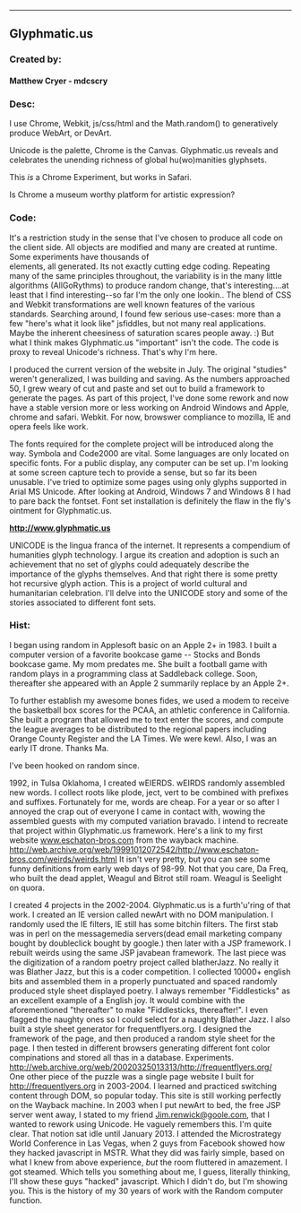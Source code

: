<HR>
 
<H2>Glyphmatic.us</H2>

<H3>Created by:</H3> 
<H4>Matthew Cryer - mdcscry</H3>

<H3>Desc:</H3>
I use Chrome, Webkit, js/css/html and the Math.random() to generatively produce WebArt, or DevArt.  

Unicode is the palette, Chrome is the Canvas.  Glyphmatic.us reveals and celebrates the unending richness of global hu(wo)manities glyphsets.

This *is* a Chrome Experiment, but works in Safari. 


Is Chrome a museum worthy platform for artistic expression?

<H3>Code:</H3>
It's a restriction study in the sense that I've chosen to produce all code on the client side.  All objects are modified and many are created at runtime.  Some experiments have thousands of <DIV></DIV> elements, all generated.  Its not exactly cutting edge coding. Repeating many of the same principles throughout, the variability is in the many little algorithms (AllGoRythms) to produce random change, that's interesting....at least that I find interesting--so far I'm the only one lookin..  The blend of CSS and Webkit transformations are well known features of the various standards.  Searching around, I found few serious use-cases: more than a few "here's what it look like" jsfiddles, but not many real applications.  Maybe the inherent cheesiness of saturation scares people away.  :)  But what I think makes Glyphmatic.us "important" isn't the code.  The code is proxy to reveal Unicode's richness.  That's why I'm here.

I produced the current version of the website in July.  The original "studies" weren't generalized, I was building and saving.  As the numbers approached 50, I grew weary of cut and paste and set out to build a framework to generate the pages.  As part of this project, I've done some rework and now have a stable version more or less working on Android Windows and Apple, chrome and safari.  Webkit.  For now, browswer compliance to mozilla, IE and opera feels like work.

The fonts required for the complete project will be introduced along the way.  Symbola and Code2000 are vital.  Some languages are only located on specific fonts.  For a public display, any computer can be set up. I'm looking at some screen capture tech to provide a sense, but so far its been unusable.
I've tried to optimize some pages using only glyphs supported in Arial MS Unicode. After looking at Android, Windows 7 and Windows 8 I had to pare back the fontset.  Font set installation is definitely the flaw in the fly's ointment for Glyphmatic.us. 

<b>http://www.glyphmatic.us</b>

UNICODE is the lingua franca of the internet.  It represents a compendium of humanities glyph technology.  I argue its creation and adoption is such an achievement that no set of glyphs could adequately describe the importance of the glyphs themselves.  And that right there is some pretty hot recursive glyph action. This is a project of world cultural and humanitarian celebration.  I'll delve into the UNICODE story and some of the stories associated to different font sets.

<H3>Hist:</H3>
I began using random in Applesoft basic on an Apple 2+ in 1983.  I built a computer version of a favorite bookcase game -- Stocks and Bonds bookcase game.  My mom predates me.  She built a football game with random plays in a programming class at Saddleback college. Soon, thereafter she appeared with an Apple 2 summarily replace by an Apple 2+.  

To further establish my awesome bones fides, we used a modem to receive the basketball box scores for the PCAA, an athletic conference in California.  She built a program that allowed me to text enter the scores, and compute the league averages to be distributed to the regional papers including Orange County Register and the LA Times.  We were kewl.  Also,  I was an early IT drone.  Thanks Ma. 

I've been hooked on random since. 

1992, in Tulsa Oklahoma, I created wEIERDS.  wEIRDS randomly assembled new words.  I collect roots like plode, ject, vert to be combined with prefixes and suffixes.  Fortunately for me, words are cheap. For a year or so after I annoyed the crap out of everyone I came in contact with, wowing the assembled guests with my computed variation bravado.  I intend to recreate that project within Glyphmatic.us framework.  Here's a link to my first website www.eschaton-bros.com from the wayback machine. http://web.archive.org/web/19991012072542/http://www.eschaton-bros.com/weirds/weirds.html It isn't very pretty, but you can see some funny definitions from early web days of 98-99.  Not that you care, Da Freq, who built the dead applet, Weagul and Bitrot still roam.  Weagul is Seelight on quora.

I created 4 projects in the 2002-2004. Glyphmatic.us is a furth'u'ring of that work. I created an IE version called newArt with no DOM manipulation.  I randomly used the IE filters, IE still has some bitchin filters.  The first stab was in perl on the messagemedia servers(dead email marketing company bought by doubleclick bought by google.) then later with a JSP framework.   I rebuilt weirds using the same JSP javabean framework.  The last piece was the digitization of a random poetry project called blatherJazz.  No really it was Blather Jazz, but this is a coder competition.  I collected 10000+ english bits and assembled them in a properly punctuated and spaced randomly produced style sheet displayed poetry.  I always remember "Fiddlesticks" as an excellent example of a English joy.  It would combine with the aforementioned "thereafter" to make "Fiddlesticks, thereafter!". I even flagged the naughty ones so I could select for a naughty Blather Jazz.  I also built a style sheet generator for frequentflyers.org.  I designed the framework of the page, and then produced a random style sheet for the page.  I then tested in different browsers generating different font color compinations and stored all thas in a database.  Experiments.  http://web.archive.org/web/20020325013313/http://frequentflyers.org/  
One other piece of the puzzle was a single page website I built for http://frequentlyers.org in 2003-2004.  I learned and practiced switching content through DOM, so popular today.  This site is still working perfectly on the Wayback machine.  In 2003 when I put newArt to bed, the free JSP server went away, I stated to my friend Jim.renwick@goole.com, that I wanted to rework using Unicode.  He vaguely remembers this.  I'm quite clear.  That notion sat idle until January 2013.  I attended the Microstrategy World Conference in Las Vegas, when 2 guys from Facebook showed how they hacked javascript in MSTR.  What they did was fairly simple, based on what I knew from above experience, *but* the room fluttered in amazement.  I got steamed.  Which tells you something about me, I guess, literally thinking, I'll show these guys "hacked" javascript. Which I didn't do, but I'm showing you.   This is the history of my 30 years of work with the Random computer function. 










